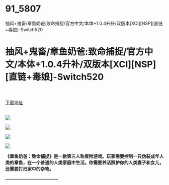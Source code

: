# 91_5807
抽风+鬼畜/章鱼奶爸:致命捕捉/官方中文/本体+1.0.4升补/双版本[XCI][NSP][直链+毒娘]-Switch520
# 抽风+鬼畜/章鱼奶爸:致命捕捉/官方中文/本体+1.0.4升补/双版本[XCI][NSP][直链+毒娘]-Switch520
 <br/></br>
[下载地址](https://www.switch520.cc/article/5807 "下载地址")
<br/></br>

<p><span><strong><img src="https://ae01.alicdn.com/kf/Ua42cf6a59af84beeb1cf36c302803813U.jpg"></strong></span></p>
<p><span><strong><img src="https://ae01.alicdn.com/kf/U1ed5e2217cb14fcb84118d8e9c574616C.jpg"></strong></span></p>
<p><span><strong><img src="https://ae01.alicdn.com/kf/U0721b86dab32435eaf07fbd2580e52a4G.jpg"></strong></span></p>
<p><span><strong><img src="https://ae01.alicdn.com/kf/U8db90f706eb3439fa5fdb23938c5349cr.jpg"></strong></span></p>
<p><span><strong>《章鱼奶爸：致命捕捉》是一款第三人称冒险游戏。玩家需要控制一只伪装成年人类的章鱼，在一个普通的人类家庭中生活。你需要养活照护你的人类妻子和女儿，还需要打扫家中的杂物。</strong></span></p>
<p><span><strong>————————————</strong></span></p>
